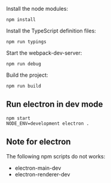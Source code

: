 Install the node modules:

`npm install`

Install the TypeScript definition files:

`npm run typings`

Start the webpack-dev-server:

`npm run debug`

Build the project:

`npm run build`

## Run electron in dev mode
```
npm start
NODE_ENV=development electron .
```

## Note for electron
The following npm scripts do not works:

* electron-main-dev
* electron-renderer-dev
